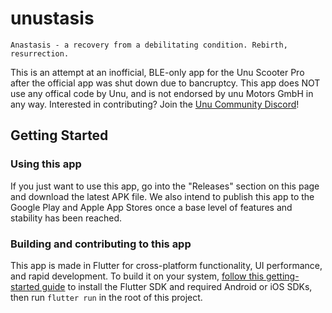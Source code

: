 # unustasis

```
Anastasis - a recovery from a debilitating condition. Rebirth, resurrection.
```
  
This is an attempt at an inofficial, BLE-only app for the Unu Scooter Pro after the official app was shut down due to bancruptcy.
This app does NOT use any offical code by Unu, and is not endorsed by unu Motors GmbH in any way. Interested in contributing? Join the [Unu Community Discord](https://discord.gg/fa63HJYaP4)!

## Getting Started

### Using this app

If you just want to use this app, go into the "Releases" section on this page and download the latest APK file. We also intend to publish this app to the Google Play and Apple App Stores once a base level of features and stability has been reached.

### Building and contributing to this app

This app is made in Flutter for cross-platform functionality, UI performance, and rapid development. To build it on your system, [follow this getting-started guide](https://docs.flutter.dev/get-started/install) to install the Flutter SDK and required Android or iOS SDKs, then run  `flutter run` in the root of this project.


